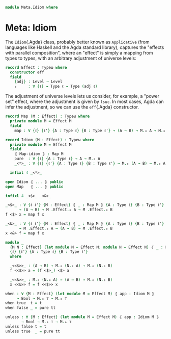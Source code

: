 <!--
```agda
open import 1Lab.Type
```
-->

```agda
module Meta.Idiom where
```

# Meta: Idiom

The `Idiom`{.Agda} class, probably better known as `Applicative` (from
languages like Haskell and the Agda standard library), captures the
"effects with parallel composition", where an "effect" is simply a
mapping from types to types, with an arbitrary adjustment of universe
levels:

```agda
record Effect : Typeω where
  constructor eff
  field
    {adj} : Level → Level
    ₀     : ∀ {ℓ} → Type ℓ → Type (adj ℓ)
```

The adjustment of universe levels lets us consider, for example, a
"power set" effect, where the adjustment is given by `lsuc`. In most
cases, Agda can infer the adjustment, so we can use the `eff`{.Agda}
constructor.

```agda
record Map (M : Effect) : Typeω where
  private module M = Effect M
  field
    map : ∀ {ℓ} {ℓ'} {A : Type ℓ} {B : Type ℓ'} → (A → B) → M.₀ A → M.₀ B

record Idiom (M : Effect) : Typeω where
  private module M = Effect M
  field
    ⦃ Map-idiom ⦄ : Map M
    pure  : ∀ {ℓ} {A : Type ℓ} → A → M.₀ A
    _<*>_ : ∀ {ℓ} {ℓ'} {A : Type ℓ} {B : Type ℓ'} → M.₀ (A → B) → M.₀ A → M.₀ B

  infixl 4 _<*>_

open Idiom ⦃ ... ⦄ public
open Map   ⦃ ... ⦄ public

infixl 4 _<$>_ _<&>_

_<$>_ : ∀ {ℓ ℓ'} {M : Effect} ⦃ _ : Map M ⦄ {A : Type ℓ} {B : Type ℓ'}
      → (A → B) → M .Effect.₀ A → M .Effect.₀ B
f <$> x = map f x

_<&>_ : ∀ {ℓ ℓ'} {M : Effect} ⦃ _ : Map M ⦄ {A : Type ℓ} {B : Type ℓ'}
      → M .Effect.₀ A → (A → B) → M .Effect.₀ B
x <&> f = map f x

module _
  {M N : Effect} (let module M = Effect M; module N = Effect N) ⦃ _ : Map M ⦄ ⦃ _ : Map N ⦄
  {ℓ} {ℓ'} {A : Type ℓ} {B : Type ℓ'}
  where

  _<<$>>_ : (A → B) → M.₀ (N.₀ A) → M.₀ (N.₀ B)
  f <<$>> a = (f <$>_) <$> a

  _<<&>>_ : M.₀ (N.₀ A) → (A → B) → M.₀ (N.₀ B)
  x <<&>> f = f <<$>> x

when : ∀ {M : Effect} (let module M = Effect M) ⦃ app : Idiom M ⦄
     → Bool → M.₀ ⊤ → M.₀ ⊤
when true  t = t
when false _ = pure tt

unless : ∀ {M : Effect} (let module M = Effect M) ⦃ app : Idiom M ⦄
       → Bool → M.₀ ⊤ → M.₀ ⊤
unless false t = t
unless true  _ = pure tt
```
